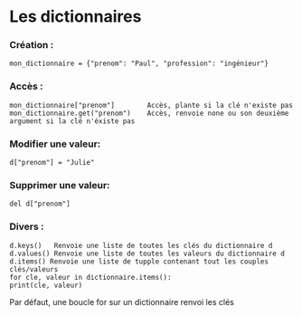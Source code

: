 # Les dictionnaires
### Création :
    mon_dictionnaire = {"prenom": "Paul", "profession": "ingénieur"}
    
### Accès :
    mon_dictionnaire["prenom"]        Accès, plante si la clé n'existe pas
    mon_dictionnaire.get("prenom")    Accès, renvoie none ou son deuxième argument si la clé n'éxiste pas

### Modifier une valeur:
    d["prenom"] = "Julie"

### Supprimer une valeur:
    del d["prenom"]

### Divers :
    d.keys()   Renvoie une liste de toutes les clés du dictionnaire d
    d.values() Renvoie une liste de toutes les valeurs du dictionnaire d
    d.items() Renvoie une liste de tupple contenant tout les couples clés/valeurs
    for cle, valeur in dictionnaire.items():
    print(cle, valeur)

Par défaut, une boucle for sur un dictionnaire renvoi les clés
